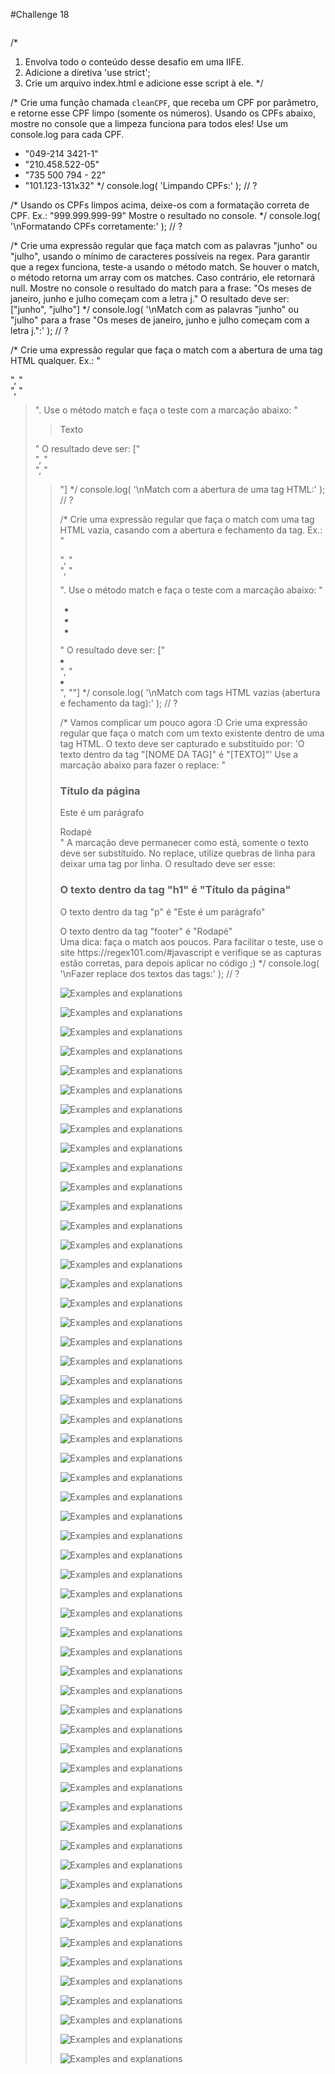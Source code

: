 #Challenge 18

![]()


/*
1. Envolva todo o conteúdo desse desafio em uma IIFE.
2. Adicione a diretiva 'use strict';
3. Crie um arquivo index.html e adicione esse script à ele.
*/

/*
Crie uma função chamada `cleanCPF`, que receba um CPF por parâmetro, e
retorne esse CPF limpo (somente os números).
Usando os CPFs abaixo, mostre no console que a limpeza funciona para todos
eles! Use um console.log para cada CPF.
- "049-214 3421-1"
- "210.458.522-05"
- "735 500 794 - 22"
- "101.123-131x32"
*/
console.log( 'Limpando CPFs:' );
// ?

/*
Usando os CPFs limpos acima, deixe-os com a formatação correta de CPF.
Ex.: "999.999.999-99"
Mostre o resultado no console.
*/
console.log( '\nFormatando CPFs corretamente:' );
// ?

/*
Crie uma expressão regular que faça match com as palavras "junho" ou "julho",
usando o mínimo de caracteres possíveis na regex.
Para garantir que a regex funciona, teste-a usando o método match. Se houver
o match, o método retorna um array com os matches. Caso contrário, ele
retornará null.
Mostre no console o resultado do match para a frase:
"Os meses de janeiro, junho e julho começam com a letra j."
O resultado deve ser:
["junho", "julho"]
*/
console.log( '\nMatch com as palavras "junho" ou "julho" para a frase "Os meses de janeiro, junho e julho começam com a letra j.":' );
// ?

/*
Crie uma expressão regular que faça o match com a abertura de uma tag
HTML qualquer.
Ex.: "<div>", "<section>", "<blockquote>".
Use o método match e faça o teste com a marcação abaixo:
"<div><section><blockquote>Texto <img /></blockquote></section></div>"
O resultado deve ser:
["<div>", "<section>", "<blockquote>"]
*/
console.log( '\nMatch com a abertura de uma tag HTML:' );
// ?

/*
Crie uma expressão regular que faça o match com uma tag HTML vazia, casando
com a abertura e fechamento da tag.
Ex.: "<div></div>", "<section></section>", "<blockquote></blockquote>".
Use o método match e faça o teste com a marcação abaixo:
"<div><ul><li></li><li></li><li><span></span></li></ul></div>"
O resultado deve ser:
["<li></li>", "<li></li>", "<span></span>"]
*/
console.log( '\nMatch com tags HTML vazias (abertura e fechamento da tag):' );
// ?

/*
Vamos complicar um pouco agora :D
Crie uma expressão regular que faça o match com um texto existente dentro de
uma tag HTML. O texto deve ser capturado e substituído por:
'O texto dentro da tag "[NOME DA TAG]" é "[TEXTO]"'
Use a marcação abaixo para fazer o replace:
"<h1>Título da página</h1><p>Este é um parágrafo</p><footer>Rodapé</footer>"
A marcação deve permanecer como está, somente o texto deve ser substituído.
No replace, utilize quebras de linha para deixar uma tag por linha.
O resultado deve ser esse:
<h1>O texto dentro da tag "h1" é "Título da página"</h1>
<p>O texto dentro da tag "p" é "Este é um parágrafo"</p>
<footer>O texto dentro da tag "footer" é "Rodapé"</footer>
Uma dica: faça o match aos poucos. Para facilitar o teste, use o site
https://regex101.com/#javascript e verifique se as capturas estão
corretas, para depois aplicar no código ;)
*/
console.log( '\nFazer replace dos textos das tags:' );
// ?



![Examples and explanations]()

![Examples and explanations]()

![Examples and explanations]()

![Examples and explanations]()

![Examples and explanations]()

![Examples and explanations]()

![Examples and explanations]()

![Examples and explanations]()

![Examples and explanations]()

![Examples and explanations]()

![Examples and explanations]()

![Examples and explanations]()

![Examples and explanations]()

![Examples and explanations]()

![Examples and explanations]()

![Examples and explanations]()

![Examples and explanations]()

![Examples and explanations]()

![Examples and explanations]()

![Examples and explanations]()

![Examples and explanations]()

![Examples and explanations]()

![Examples and explanations]()

![Examples and explanations]()

![Examples and explanations]()

![Examples and explanations]()

![Examples and explanations]()

![Examples and explanations]()

![Examples and explanations]()

![Examples and explanations]()

![Examples and explanations]()

![Examples and explanations]()

![Examples and explanations]()

![Examples and explanations]()

![Examples and explanations]()

![Examples and explanations]()

![Examples and explanations]()

![Examples and explanations]()

![Examples and explanations]()

![Examples and explanations]()

![Examples and explanations]()

![Examples and explanations]()

![Examples and explanations]()

![Examples and explanations]()

![Examples and explanations]()

![Examples and explanations]()

![Examples and explanations]()

![Examples and explanations]()

![Examples and explanations]()

![Examples and explanations]()

![Examples and explanations]()

![Examples and explanations]()

![Examples and explanations]()

![Examples and explanations]()

![Examples and explanations]()

![Examples and explanations]()